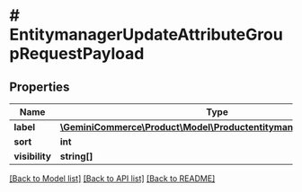 # # EntitymanagerUpdateAttributeGroupRequestPayload


## Properties


Name | Type | Description | Notes
------------ | ------------- | ------------- | -------------
**label**| [**\GeminiCommerce\Product\Model\ProductentitymanagerLocalizedText**](ProductentitymanagerLocalizedText.md) |   | [optional]
**sort**| **int** |   | [optional]
**visibility**| **string[]** |   | [optional]


[[Back to Model list]](../../README.md#models) [[Back to API list]](../../README.md#endpoints) [[Back to README]](../../README.md)